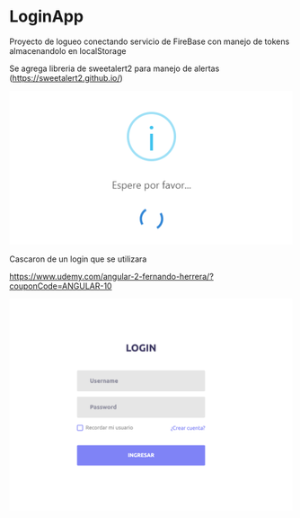 # LoginApp

Proyecto de logueo conectando servicio de FireBase con manejo de tokens almacenandolo en localStorage

Se agrega libreria de sweetalert2 para manejo de alertas (https://sweetalert2.github.io/)

![](https://github.com/Yac-Mc/LoginApp_Firebase/blob/master/src/assets/images/SweetAlert2.png?raw=true)

Cascaron de un login que se utilizara

https://www.udemy.com/angular-2-fernando-herrera/?couponCode=ANGULAR-10

![](https://github.com/Yac-Mc/LoginApp_Firebase/blob/master/src/assets/images/demo.png?raw=true)

